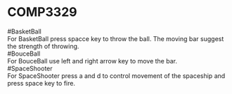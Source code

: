 # COMP3329
#BasketBall <br>
For BasketBall press spacce key to throw the ball. The moving bar suggest the strength of throwing.<br>
#BouceBall <br>
For BouceBall use left and right arrow key to move the bar.<br>
#SpaceShooter <br>
For SpaceShooter press a and d to control movement of the spaceship and press space key to fire.

